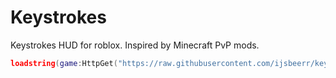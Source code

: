 # Keystrokes
Keystrokes HUD for roblox.
Inspired by Minecraft PvP mods.

```lua
loadstring(game:HttpGet("https://raw.githubusercontent.com/ijsbeerr/keystrokes/main/main.lua", true))()
```

